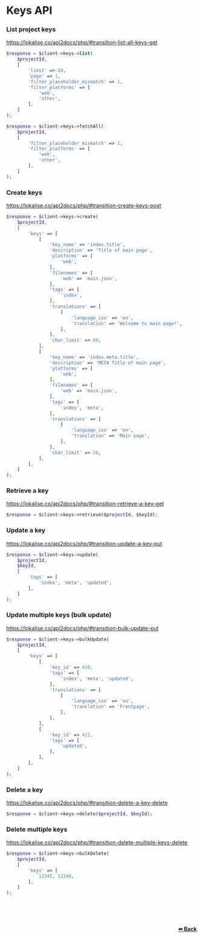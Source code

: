 # Keys API

### List project keys
https://lokalise.co/api2docs/php/#transition-list-all-keys-get

```php
$response = $client->keys->list(
    $projectId,
    [
        'limit' => 20,
        'page' => 1,
        'filter_placeholder_mismatch' => 1,
        'filter_platforms' => [
            'web',
            'other',
        ],
    ]
);
```

```php
$response = $client->keys->fetchAll(
    $projectId,
    [
        'filter_placeholder_mismatch' => 1,
        'filter_platforms' => [
            'web',
            'other',
        ],
    ]
);
```

### Create keys
https://lokalise.co/api2docs/php/#transition-create-keys-post

```php
$response = $client->keys->create(
    $projectId,
    [
        'keys' => [
            [
                'key_name' => 'index.title',
                'description' => 'Title of main page',
                'platforms' => [
                    'web',
                ],
                'filenames' => [
                    'web' => 'main.json',
                ],
                'tags' => [
                    'index',
                ],
                'translations' => [
                    [
                        'language_iso' => 'en',
                        'translation' => 'Welcome to main page!',
                    ],
                ],
                'char_limit' => 80,
            ],
            [
                'key_name' => 'index.meta.title',
                'description' => 'META Title of main page',
                'platforms' => [
                    'web',
                ],
                'filenames' => [
                    'web' => 'main.json',
                ],
                'tags' => [
                    'index', 'meta',
                ],
                'translations' => [
                    [
                        'language_iso' => 'en',
                        'translation' => 'Main page',
                    ],
                ],
                'char_limit' => 20,
            ],
        ],
    ]
);
```

### Retrieve a key
https://lokalise.co/api2docs/php/#transition-retrieve-a-key-get

```php
$response = $client->keys->retrieve($projectId, $keyId);
```

### Update a key
https://lokalise.co/api2docs/php/#transition-update-a-key-put

```php
$response = $client->keys->update(
    $projectId,
    $keyId,
    [
        'tags' => [
            'index', 'meta', 'updated',
        ],
    ]
);
```

### Update multiple keys (bulk update)
https://lokalise.co/api2docs/php/#transition-bulk-update-put

```php
$response = $client->keys->bulkUpdate(
    $projectId,
    [
        'keys' => [
            [
                'key_id' => 420,
                'tags' => [
                    'index', 'meta', 'updated',
                ],
                'translations' => [
                    [
                        'language_iso' => 'en',
                        'translation' => 'Frontpage',
                    ],
                ],
            ],
            [
                'key_id' => 421,
                'tags' => [
                    'updated',
                ],
            ],
        ],
    ]
);
```

### Delete a key
https://lokalise.co/api2docs/php/#transition-delete-a-key-delete

```php
$response = $client->keys->delete($projectId, $keyId);
```

### Delete multiple keys
https://lokalise.co/api2docs/php/#transition-delete-multiple-keys-delete

```php
$response = $client->keys->bulkDelete(
    $projectId,
    [
        'keys' => [
            12345, 12346,
        ],
    ]
);
```

<br/><br/><br/>
<div align="right">
    <b><a href="/README.md#request">⇚ Back</a></b>
</div>
<br/>
